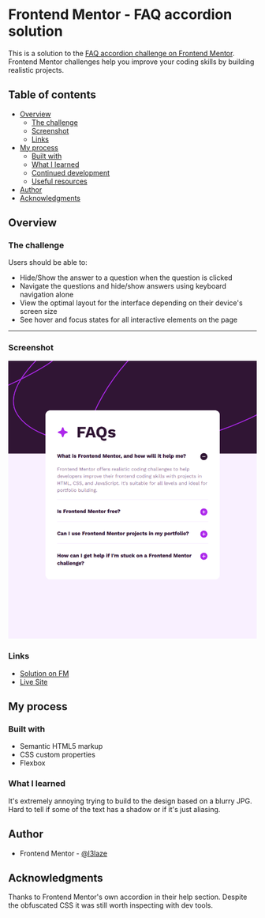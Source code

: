 # Frontend Mentor - FAQ accordion solution


This is a solution to the [FAQ accordion challenge on Frontend Mentor](https://www.frontendmentor.io/challenges/faq-accordion-wyfFdeBwBz). Frontend Mentor challenges help you improve your coding skills by building realistic projects. 


## Table of contents


- [Overview](#overview)
  - [The challenge](#the-challenge)
  - [Screenshot](#screenshot)
  - [Links](#links)
- [My process](#my-process)
  - [Built with](#built-with)
  - [What I learned](#what-i-learned)
  - [Continued development](#continued-development)
  - [Useful resources](#useful-resources)
- [Author](#author)
- [Acknowledgments](#acknowledgments)


## Overview


### The challenge


Users should be able to:


- Hide/Show the answer to a question when the question is clicked
- Navigate the questions and hide/show answers using keyboard navigation alone
- View the optimal layout for the interface depending on their device's screen size
- See hover and focus states for all interactive elements on the page


----


### Screenshot


![](assets/images/screenshot.png)


### Links


- [Solution on FM](https://www.frontendmentor.io/solutions/responsive-faq-accordion-BrMdCoC9If)
- [Live Site](Frontend-Mentor-Solutions/FAQ-Accordion/index.html)


## My process


### Built with


- Semantic HTML5 markup
- CSS custom properties
- Flexbox


### What I learned


It's extremely annoying trying to build to the design based on a blurry JPG. Hard to tell if some of the text has a shadow or if it's just aliasing.


## Author


- Frontend Mentor - [@l3laze](https://www.frontendmentor.io/profile/l3laze)


## Acknowledgments


Thanks to Frontend Mentor's own accordion in their help section. Despite the obfuscated CSS it was still worth inspecting with dev tools.
